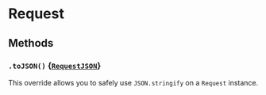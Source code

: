 # Request

## Methods

### `.toJSON()` {[`RequestJSON`](../interfaces/request-json.md)}

This override allows you to safely use `JSON.stringify` on a `Request` instance.
